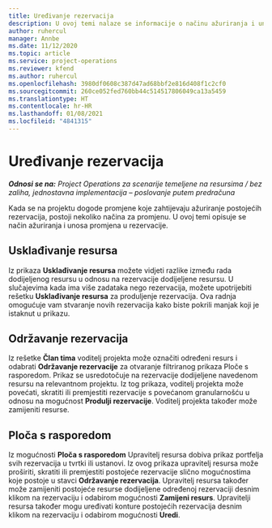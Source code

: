 ```yaml
---
title: Uređivanje rezervacija
description: U ovoj temi nalaze se informacije o načinu ažuriranja i unosa promjena u rezervacije.
author: ruhercul
manager: Annbe
ms.date: 11/12/2020
ms.topic: article
ms.service: project-operations
ms.reviewer: kfend
ms.author: ruhercul
ms.openlocfilehash: 3980df0608c387d47ad68bbf2e816d408f1c2cf0
ms.sourcegitcommit: 260ce052fed760bb44c514517806049ca13a5459
ms.translationtype: HT
ms.contentlocale: hr-HR
ms.lasthandoff: 01/08/2021
ms.locfileid: "4841315"
---
```

# <a name="edit-bookings"></a>Uređivanje rezervacija

_**Odnosi se na:** Project Operations za scenarije temeljene na resursima / bez zaliha, jednostavna implementacija – poslovanje putem predračuna_


Kada se na projektu dogode promjene koje zahtijevaju ažuriranje postojećih rezervacija, postoji nekoliko načina za promjenu. U ovoj temi opisuje se način ažuriranja i unosa promjena u rezervacije.

## <a name="resource-reconciliation"></a>Usklađivanje resursa

Iz prikaza **Usklađivanje resursa** možete vidjeti razlike između rada dodijeljenog resursu u odnosu na rezervacije dodijeljene resursu. U slučajevima kada ima više zadataka nego rezervacija, možete upotrijebiti rešetku **Usklađivanje resursa** za produljenje rezervacija. Ova radnja omogućuje vam stvaranje novih rezervacija kako biste pokrili manjak koji je istaknut u prikazu.

## <a name="maintain-bookings"></a>Održavanje rezervacija

Iz rešetke **Član tima** voditelj projekta može označiti određeni resurs i odabrati **Održavanje rezervacije** za otvaranje filtriranog prikaza Ploče s rasporedom. Prikaz se usredotočuje na rezervacije dodijeljene navedenom resursu na relevantnom projektu. Iz tog prikaza, voditelj projekta može povećati, skratiti ili premjestiti rezervacije s povećanom granularnošću u odnosu na mogućnost **Produlji rezervacije**. Voditelj projekta također može zamijeniti resurse.

## <a name="schedule-board"></a>Ploča s rasporedom

Iz mogućnosti **Ploča s rasporedom** Upravitelj resursa dobiva prikaz portfelja svih rezervacija u tvrtki ili ustanovi. Iz ovog prikaza upravitelj resursa može proširiti, skratiti ili premjestiti postojeće rezervacije slično mogućnostima koje postoje u stavci **Održavanje rezervacija**. Upravitelj resursa također može zamijeniti postojeće resurse dodijeljene određenoj rezervaciji desnim klikom na rezervaciju i odabirom mogućnosti **Zamijeni resurs**. Upravitelji resursa također mogu uređivati konture postojećih rezervacija desnim klikom na rezervaciju i odabirom mogućnosti **Uredi**.
